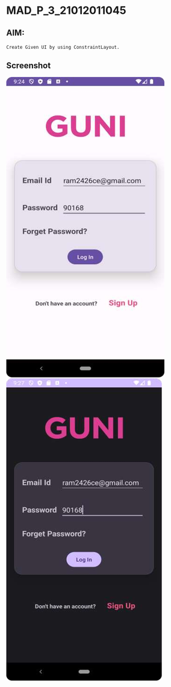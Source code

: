 # MAD_P_3_21012011045
## AIM: 

	Create Given UI by using ConstraintLayout.

## Screenshot

![Screenshot 1 Practical-3](S1.png)
![Screenshot 2 Practical-3](S2.png)
